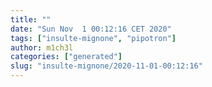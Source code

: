 ```yaml
---
title: ""
date: "Sun Nov  1 00:12:16 CET 2020"
tags: ["insulte-mignone", "pipotron"]
author: m1ch3l
categories: ["generated"]
slug: "insulte-mignone/2020-11-01-00:12:16"
---
```



